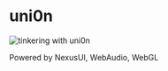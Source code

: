 # uni0n

![tinkering with uni0n](https://repository-images.githubusercontent.com/305858130/18ec7c00-2bf7-11eb-83cf-8421e5900f10)

Powered by NexusUI, WebAudio, WebGL

